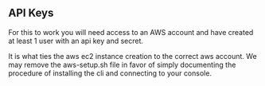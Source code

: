 ## API Keys
For this to work you will need access to an AWS account and have created at least 1 user with an api key and secret.

It is what ties the aws ec2 instance creation to the correct aws account. We may remove the aws-setup.sh file in favor of 
simply documenting the procedure of installing the cli and connecting to your console.
